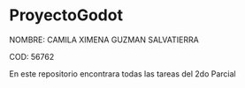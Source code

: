 # ProyectoGodot

NOMBRE: CAMILA XIMENA GUZMAN SALVATIERRA

COD: 56762

En este repositorio encontrara todas las tareas del 2do Parcial
